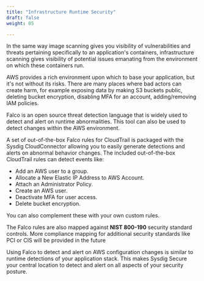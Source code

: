 ```yaml
---
title: "Infrastructure Runtime Security"
draft: false
weight: 05

---
```


In the same way image scanning gives you visibility of vulnerabilities and threats pertaining specifically to an application's containers, infrastructure scanning gives visibility of potential issues emanating from the environment on which these containers run.

AWS provides a rich environment upon which to base your application, but it's not without its risks.  There are many places where bad actors can create harm, for example exposing data by making S3 buckets public, deleting bucket encryption, disabling MFA for an account, adding/removing IAM policies.

Falco is an open source threat detection language that is widely used to detect and alert on runtime abnormalities.  This tool can also be used to detect changes within the AWS environment.

A set of out-of-the-box Falco rules for CloudTrail is packaged with the Sysdig CloudConnector allowing you to easily generate detections and alerts on abnormal behavior changes. The included out-of-the-box CloudTrail rules can detect events like:

*   Add an AWS user to a group.
*   Allocate a New Elastic IP Address to AWS Account.
*   Attach an Administrator Policy.
*   Create an AWS user.
*   Deactivate MFA for user access.
*   Delete bucket encryption.

You can also complement these with your own custom rules.

The Falco rules are also mapped against **NIST 800-190** security standard controls. More compliance mapping for additional security standards like PCI or CIS will be provided in the future

Using Falco to detect and alert on AWS configuration changes is similar to runtime detections of your application stack.  This makes Sysdig Secure your central location to detect and alert on all aspects of your security posture.

